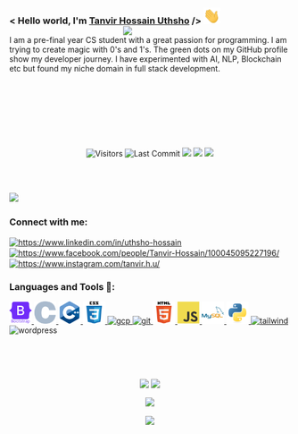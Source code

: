 <h3> < Hello world, I'm <a href="https://   " target="_blank"> Tanvir Hossain Uthsho</a> /> <img src="https://raw.githubusercontent.com/ABSphreak/ABSphreak/master/gifs/Hi.gif" width="30px"><img  align='right' src="https://user-images.githubusercontent.com/43414928/113603231-5101d200-9661-11eb-9dcf-93d0401a7287.png" width="300px"> </h3>
I am a pre-final year CS student with a great passion for programming. I am trying to create magic with 0's and 1's. The green dots on my GitHub profile show my developer journey. I have experimented with AI, NLP, Blockchain etc but found my niche domain in full stack development.
<br><br><br><br><br><br><br><br>
<p align="center">
 <img alt="Visitors" src="https://komarev.com/ghpvc/?username=TanvirUthsho&style=flat&labelColor=black&logo=github&label=PROFILE+VIEWS&color=29bf12"/>
 <img alt="Last Commit" src="https://img.shields.io/github/last-commit/TanvirUthsho/TanvirUthsho?logo=markdown&label=LAST+UPDATE&color=29bf12&style=flat">
 <!--<img src="https://badges.pufler.dev/visits/TanvirUthsho/TanvirUthsho"/>-->
 <img src="https://badges.pufler.dev/years/TanvirUthsho"/>
 <img src="https://badges.pufler.dev/repos/TanvirUthsho"/>
 <img src="https://badges.pufler.dev/commits/monthly/TanvirUthsho"/>
</p>

<br>
<br>

<!-- ===================
========================== -->
<img src="https://media.giphy.com/media/LnQjpWaON8nhr21vNW/giphy.gif" width="40"><h3 align="left">Connect with me:</h3>
<p align="left">
<a href="https://www.linkedin.com/in/uthsho-hossain" target="blank"><img align="center" src="https://cdn.jsdelivr.net/npm/simple-icons@3.0.1/icons/linkedin.svg" alt="https://www.linkedin.com/in/uthsho-hossain" height="30" width="40" /></a>
<a href="https://fb.com/people/Tanvir-Hossain/100045095227196/" target="blank"><img align="center" src="https://cdn.jsdelivr.net/npm/simple-icons@3.0.1/icons/facebook.svg" alt="https://www.facebook.com/people/Tanvir-Hossain/100045095227196/" height="30" width="40" /></a>
<a href="https://instagram.com/tanvir.h.u/" target="blank"><img align="center" src="https://cdn.jsdelivr.net/npm/simple-icons@3.0.1/icons/instagram.svg" alt="https://www.instagram.com/tanvir.h.u/" height="30" width="40" /></a>
</p>

<h3 align="left">Languages and Tools 🚀:</h3>
<p align="left"> <a href="https://getbootstrap.com" target="_blank"> <img src="https://raw.githubusercontent.com/devicons/devicon/master/icons/bootstrap/bootstrap-plain-wordmark.svg" alt="bootstrap" width="40" height="40"/> </a> <a href="https://www.cprogramming.com/" target="_blank"> <img src="https://raw.githubusercontent.com/devicons/devicon/master/icons/c/c-original.svg" alt="c" width="40" height="40"/> </a> <a href="https://www.w3schools.com/cpp/" target="_blank"> <img src="https://raw.githubusercontent.com/devicons/devicon/master/icons/cplusplus/cplusplus-original.svg" alt="cplusplus" width="40" height="40"/> </a> <a href="https://www.w3schools.com/css/" target="_blank"> <img src="https://raw.githubusercontent.com/devicons/devicon/master/icons/css3/css3-original-wordmark.svg" alt="css3" width="40" height="40"/> </a> <a href="https://cloud.google.com" target="_blank"> <img src="https://www.vectorlogo.zone/logos/google_cloud/google_cloud-icon.svg" alt="gcp" width="40" height="40"/> </a> <a href="https://git-scm.com/" target="_blank"> <img src="https://www.vectorlogo.zone/logos/git-scm/git-scm-icon.svg" alt="git" width="40" height="40"/> </a> <a href="https://www.w3.org/html/" target="_blank"> <img src="https://raw.githubusercontent.com/devicons/devicon/master/icons/html5/html5-original-wordmark.svg" alt="html5" width="40" height="40"/> </a> <a href="https://developer.mozilla.org/en-US/docs/Web/JavaScript" target="_blank"> <img src="https://raw.githubusercontent.com/devicons/devicon/master/icons/javascript/javascript-original.svg" alt="javascript" width="40" height="40"/> </a> <a href="https://www.mysql.com/" target="_blank"> <img src="https://raw.githubusercontent.com/devicons/devicon/master/icons/mysql/mysql-original-wordmark.svg" alt="mysql" width="40" height="40"/> </a> <a href="https://www.python.org" target="_blank"> <img src="https://raw.githubusercontent.com/devicons/devicon/master/icons/python/python-original.svg" alt="python" width="40" height="40"/> </a> 
<a href="https://tailwindcss.com/" target="_blank"> <img src="https://www.vectorlogo.zone/logos/tailwindcss/tailwindcss-icon.svg" alt="tailwind" width="40" height="40"/> </a> <img src="https://www.vectorlogo.zone/logos/wordpress/wordpress-icon.svg" alt="wordpress" width="40" height="40"/></p>

<br>
<br>

<br>
<p align = "center">
  <img src = "https://github-readme-stats.vercel.app/api?username=TanvirUthsho&show_icons=true&theme=radical&line_height=27">
  <img src = "https://github-readme-stats.vercel.app/api/top-langs/?username=TanvirUthsho&theme=radical">
 <!--
  <img src = "https://github-readme-stats.vercel.app/api/top-langs/?username=TanvirUthsho&hide=css,java,html&theme=radical">
-->
</p>
<p align = "center">
<img width="50%" src="https://github-readme-streak-stats.herokuapp.com/?user=TanvirUthsho&show_icons=true&locale=en&layout=compact&theme=radical&line_height=0" />
</p> 
<p align = "center">
 <img src="https://activity-graph.herokuapp.com/graph?username=TanvirUthsho&theme=redical">
</p>  
